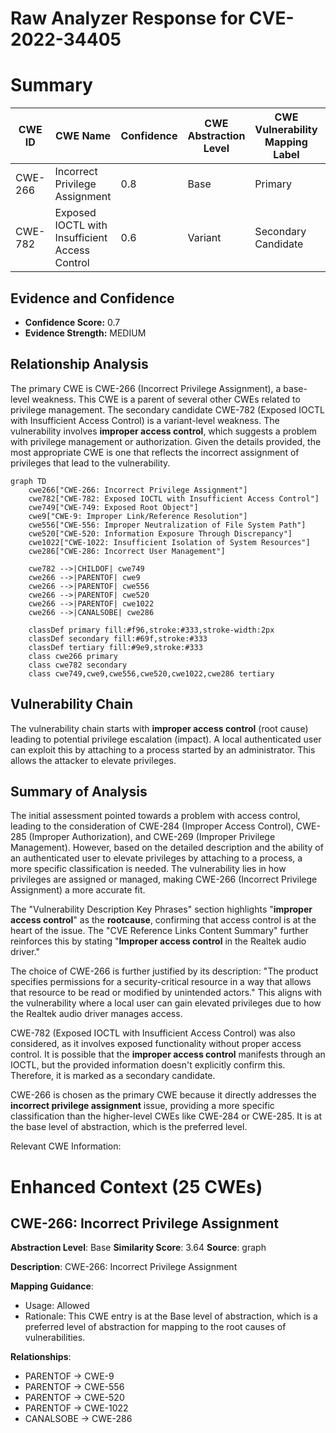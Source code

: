 # Raw Analyzer Response for CVE-2022-34405

# Summary
| CWE ID | CWE Name | Confidence | CWE Abstraction Level | CWE Vulnerability Mapping Label | CWE-Vulnerability Mapping Notes |
|---|---|---|---|---|---|
| CWE-266 | Incorrect Privilege Assignment | 0.8 | Base | Primary | Allowed |
| CWE-782 | Exposed IOCTL with Insufficient Access Control | 0.6 | Variant | Secondary Candidate | Allowed |

## Evidence and Confidence

*   **Confidence Score:** 0.7
*   **Evidence Strength:** MEDIUM

## Relationship Analysis
The primary CWE is CWE-266 (Incorrect Privilege Assignment), a base-level weakness. This CWE is a parent of several other CWEs related to privilege management. The secondary candidate CWE-782 (Exposed IOCTL with Insufficient Access Control) is a variant-level weakness. The vulnerability involves **improper access control**, which suggests a problem with privilege management or authorization. Given the details provided, the most appropriate CWE is one that reflects the incorrect assignment of privileges that lead to the vulnerability.

```mermaid
graph TD
    cwe266["CWE-266: Incorrect Privilege Assignment"]
    cwe782["CWE-782: Exposed IOCTL with Insufficient Access Control"]
    cwe749["CWE-749: Exposed Root Object"]
    cwe9["CWE-9: Improper Link/Reference Resolution"]
    cwe556["CWE-556: Improper Neutralization of File System Path"]
    cwe520["CWE-520: Information Exposure Through Discrepancy"]
    cwe1022["CWE-1022: Insufficient Isolation of System Resources"]
    cwe286["CWE-286: Incorrect User Management"]
    
    cwe782 -->|CHILDOF| cwe749
    cwe266 -->|PARENTOF| cwe9
    cwe266 -->|PARENTOF| cwe556
    cwe266 -->|PARENTOF| cwe520
    cwe266 -->|PARENTOF| cwe1022
    cwe266 -->|CANALSOBE| cwe286

    classDef primary fill:#f96,stroke:#333,stroke-width:2px
    classDef secondary fill:#69f,stroke:#333
    classDef tertiary fill:#9e9,stroke:#333
    class cwe266 primary
    class cwe782 secondary
    class cwe749,cwe9,cwe556,cwe520,cwe1022,cwe286 tertiary
```

## Vulnerability Chain
The vulnerability chain starts with **improper access control** (root cause) leading to potential privilege escalation (impact). A local authenticated user can exploit this by attaching to a process started by an administrator. This allows the attacker to elevate privileges.

## Summary of Analysis
The initial assessment pointed towards a problem with access control, leading to the consideration of CWE-284 (Improper Access Control), CWE-285 (Improper Authorization), and CWE-269 (Improper Privilege Management). However, based on the detailed description and the ability of an authenticated user to elevate privileges by attaching to a process, a more specific classification is needed. The vulnerability lies in how privileges are assigned or managed, making CWE-266 (Incorrect Privilege Assignment) a more accurate fit.

The "Vulnerability Description Key Phrases" section highlights "**improper access control**" as the **rootcause**, confirming that access control is at the heart of the issue. The "CVE Reference Links Content Summary" further reinforces this by stating "**Improper access control** in the Realtek audio driver."

The choice of CWE-266 is further justified by its description: "The product specifies permissions for a security-critical resource in a way that allows that resource to be read or modified by unintended actors." This aligns with the vulnerability where a local user can gain elevated privileges due to how the Realtek audio driver manages access.

CWE-782 (Exposed IOCTL with Insufficient Access Control) was also considered, as it involves exposed functionality without proper access control. It is possible that the **improper access control** manifests through an IOCTL, but the provided information doesn't explicitly confirm this. Therefore, it is marked as a secondary candidate.

CWE-266 is chosen as the primary CWE because it directly addresses the **incorrect privilege assignment** issue, providing a more specific classification than the higher-level CWEs like CWE-284 or CWE-285. It is at the base level of abstraction, which is the preferred level.

Relevant CWE Information:

# Enhanced Context (25 CWEs)

## CWE-266: Incorrect Privilege Assignment
**Abstraction Level**: Base
**Similarity Score**: 3.64
**Source**: graph

**Description**:
CWE-266: Incorrect Privilege Assignment

**Mapping Guidance**:
- Usage: Allowed
- Rationale: This CWE entry is at the Base level of abstraction, which is a preferred level of abstraction for mapping to the root causes of vulnerabilities.

**Relationships**:
- PARENTOF -> CWE-9
- PARENTOF -> CWE-556
- PARENTOF -> CWE-520
- PARENTOF -> CWE-1022
- CANALSOBE -> CWE-286